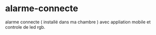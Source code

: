 # alarme-connecte
 alarme connecte ( installé dans ma chambre ) avec appliation mobile et controle de led rgb.

